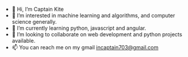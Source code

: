 - 👋 Hi, I’m Captain Kite
- 👀 I’m interested in machine learning and algorithms,  and computer science generally.
- 🌱 I’m currently learning python, javascript and angular.
- 💞️ I’m looking to collaborate on web development and python projects available.
- 📫 You can reach me on my gmail incaptain703@gmail.com 

<!---
KiteCaptain/KiteCaptain is a ✨ special ✨ repository because its `README.md` (this file) appears on your GitHub profile.
You can click the Preview link to take a look at your changes.
--->
